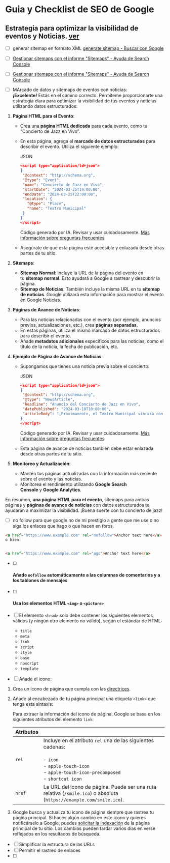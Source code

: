 # Guia y Checklist de SEO de Google

## Estrategia para optimizar la visibilidad de eventos y Noticias. [ver](estrategia-optimizar-visibilidad-eventos-noticias-.md )

- [ ] generar sitemap en formato XML [generate sitemap - Buscar con Google](https://www.google.com/search?q=generate+sitemap&hl=es)

- [ ] [Gestionar sitemaps con el informe "Sitemaps" - Ayuda de Search Console](https://support.google.com/webmasters/answer/7451001?hl=es)

- [ ]  [Gestionar sitemaps con el informe "Sitemaps" - Ayuda de Search Console](https://support.google.com/webmasters/answer/7451001?hl=es)

- [ ]  MArcado de datos y sitemaps de eventos con noticias: **¡Excelente!** Estás en el camino correcto. Permíteme proporcionarte una estrategia clara para optimizar la visibilidad de tus eventos y noticias utilizando datos estructurados:
  
  1. **Página HTML para el Evento**:
     
     - Crea una **página HTML dedicada** para cada evento, como tu “Concierto de Jazz en Vivo”.
     
     - En esta página, agrega el **marcado de datos estructurados** para describir el evento. Utiliza el siguiente ejemplo:
       
       JSON
       
       ```json
       <script type="application/ld+json">
       {
        "@context": "http://schema.org",
        "@type": "Event",
        "name": "Concierto de Jazz en Vivo",
        "startDate": "2024-03-25T19:00:00",
        "endDate": "2024-03-25T22:00:00",
        "location": {
          "@type": "Place",
          "name": "Teatro Municipal"
        }
       }
       </script>
       ```
       
       Código generado por IA. Revisar y usar cuidadosamente. [Más información sobre preguntas frecuentes](https://www.bing.com/new#faq).
     
     - Asegúrate de que esta página esté accesible y enlazada desde otras partes de tu sitio.
  
  2. **Sitemaps**:
     
     - **Sitemap Normal**: Incluye la URL de la página del evento en tu **sitemap normal**. Esto ayudará a Google a rastrear y descubrir la página.
     - **Sitemap de Noticias**: También incluye la misma URL en tu **sitemap de noticias**. Google utilizará esta información para mostrar el evento en Google Noticias.
  
  3. **Páginas de Avance de Noticias**:
     
     - Para las noticias relacionadas con el evento (por ejemplo, anuncios previos, actualizaciones, etc.), crea **páginas separadas**.
     - En estas páginas, utiliza el mismo marcado de datos estructurados para describir el evento.
     - Añade **metadatos adicionales** específicos para las noticias, como el título de la noticia, la fecha de publicación, etc.
  
  4. **Ejemplo de Página de Avance de Noticias**:
     
     - Supongamos que tienes una noticia previa sobre el concierto:
       
       JSON
       
       ```json
       <script type="application/ld+json">
       {
        "@context": "http://schema.org",
        "@type": "NewsArticle",
        "headline": "Anuncio del Concierto de Jazz en Vivo",
        "datePublished": "2024-03-10T10:00:00",
        "articleBody": "¡Próximamente, el Teatro Municipal vibrará con el Concierto de Jazz en Vivo!..."
       }
       </script>
       ```
       
       Código generado por IA. Revisar y usar cuidadosamente. [Más información sobre preguntas frecuentes](https://www.bing.com/new#faq).
     
     - Esta página de avance de noticias también debe estar enlazada desde otras partes de tu sitio.
  
  5. **Monitoreo y Actualización**:
     
     - Mantén tus páginas actualizadas con la información más reciente sobre el evento y las noticias.
     - Monitorea el rendimiento utilizando **Google Search Console** y **Google Analytics**.
  
  En resumen, **una página HTML para el evento**, sitemaps para ambas páginas y **páginas de avance de noticias** con datos estructurados te ayudarán a maximizar la visibilidad. ¡Buena suerte con tu concierto de jazz!
  
  

- [ ]  no follow para que google no de mi prestigio a gente que me use o no siga los enlaces que hago o que hacen en foros.

```html
<a href="https://www.example.com" rel="nofollow">Anchor text here</a>
o bien:


<a href="https://www.example.com" rel="ugc">Anchor text here</a>
```

- [ ] #### Añade `nofollow` automáticamente a las columnas de comentarios y a los tablones de mensajes

- [ ] #### Usa los elementos HTML `<img>` o `<picture>`

- [ ] El elemento `<head>` solo debe contener los siguientes elementos válidos (y ningún otro elemento no válido), según el estándar de HTML:
  
  - `title`
  - `meta`
  - `link`
  - `script`
  - `style`
  - `base`
  - `noscript`
  - `template`  

- [ ] Añade el icono:
1. Crea un icono de página que cumpla con las [directrices](https://developers.google.com/search/docs/appearance/favicon-in-search?hl=es#guidelines).

2. Añade al encabezado de tu página principal una etiqueta `<link>` que tenga esta sintaxis:
   
   <link rel="icon" href="/path/to/favicon.ico">
   
   Para extraer la información del icono de página, Google se basa en los siguientes atributos del elemento `link`:
   
   | Atributos |                                                                                                                                                              |
   | --------- | ------------------------------------------------------------------------------------------------------------------------------------------------------------ |
   | `rel`     | Incluye en el atributo `rel` una de las siguientes cadenas:<br><br>- `icon`<br>- `apple-touch-icon`<br>- `apple-touch-icon-precomposed`<br>- `shortcut icon` |
   | `href`    | La URL del icono de página. Puede ser una ruta relativa (`/smile.ico`) o absoluta (`https://example.com/smile.ico`).                                         |

3. Google busca y actualiza tu icono de página siempre que rastrea tu página principal. Si haces algún cambio en este icono y quieres notificárselo a Google, puedes [solicitar la indexación](https://developers.google.com/search/docs/crawling-indexing/ask-google-to-recrawl?hl=es) de la página principal de tu sitio. Los cambios pueden tardar varios días en verse reflejados en los resultados de búsqueda.
- [ ] Simplificar la estructura de las URLs
- [ ] Permitir el rastreo de enlaces
- [ ] 
